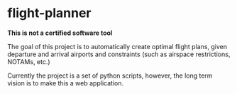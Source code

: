 

# flight-planner

**This is not a certified software tool**

The goal of this project is to automatically create optimal flight plans, given departure and arrival airports and constraints (such as airspace restrictions, NOTAMs, etc.)

Currently the project is a set of python scripts, however, the long term vision is to make this a web application.

